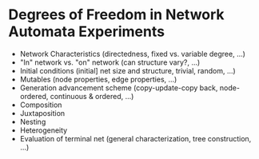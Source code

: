 # Degrees of Freedom in Network Automata Experiments

* Network Characteristics (directedness, fixed vs. variable degree, ...)
* "In" network vs. "on" network (can structure vary?, ...)
* Initial conditions (initial] net size and structure, trivial, random, ...)
* Mutables (node properties, edge properties, ...)
* Generation advancement scheme (copy-update-copy back, node-ordered, continuous & ordered, ...)
* Composition
* Juxtaposition
* Nesting
* Heterogeneity
* Evaluation of terminal net (general characterization, tree construction, ...)
